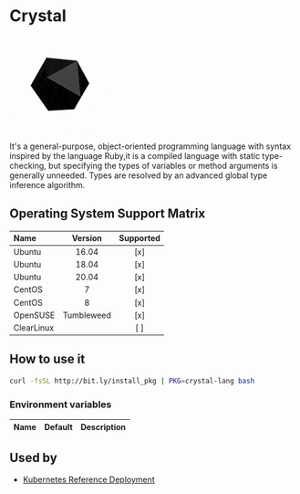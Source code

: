 # Crystal

![Logo](../../docs/img/crystal-lang.gif)

It's a general-purpose, object-oriented programming language with
syntax inspired by the language Ruby,it is a compiled language with
static type-checking, but specifying the types of variables or method
arguments is generally unneeded. Types are resolved by an advanced
global type inference algorithm.

## Operating System Support Matrix

| Name       | Version    | Supported |
|:-----------|:----------:|:---------:|
| Ubuntu     | 16.04      | [x]       |
| Ubuntu     | 18.04      | [x]       |
| Ubuntu     | 20.04      | [x]       |
| CentOS     | 7          | [x]       |
| CentOS     | 8          | [x]       |
| OpenSUSE   | Tumbleweed | [x]       |
| ClearLinux |            | [ ]       |

## How to use it

```bash
curl -fsSL http://bit.ly/install_pkg | PKG=crystal-lang bash
```

### Environment variables

| Name               | Default | Description                              |
|:-------------------|:--------|:-----------------------------------------|

## Used by

- [Kubernetes Reference Deployment](https://github.com/electrocucaracha/krd)
